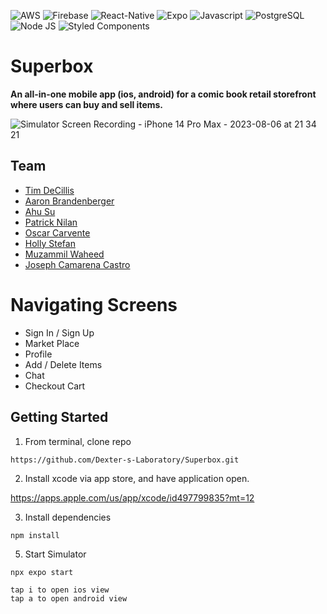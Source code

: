 ![AWS](https://img.shields.io/badge/Amazon_AWS-FF9900?style=for-the-badge&logo=amazonaws&logoColor=white)
![Firebase](https://img.shields.io/badge/firebase-ffca28?style=for-the-badge&logo=firebase&logoColor=black)
![React-Native](https://img.shields.io/badge/React_Native-20232A?style=for-the-badge&logo=react&logoColor=61DAFB)
![Expo](https://img.shields.io/badge/Expo-1B1F23?style=for-the-badge&logo=expo&logoColor=white)
![Javascript](https://img.shields.io/badge/JavaScript-323330?style=for-the-badge&logo=javascript&logoColor=F7DF1E)
![PostgreSQL](https://img.shields.io/badge/PostgreSQL-316192?style=for-the-badge&logo=postgresql&logoColor=white)
![Node JS](https://img.shields.io/badge/Node.js-339933?style=for-the-badge&logo=nodedotjs&logoColor=white)
![Styled Components](https://img.shields.io/badge/styled--components-DB7093?style=for-the-badge&logo=styled-components&logoColor=white)

# Superbox
**An all-in-one mobile app (ios, android) for a comic book retail storefront where users can buy and sell items.** 

![Simulator Screen Recording - iPhone 14 Pro Max - 2023-08-06 at 21 34 21](https://github.com/Dexter-s-Laboratory/Superbox/assets/104655832/61dbf020-a35c-40f5-bedc-4fef3d41cde6)

## Team
* [Tim DeCillis](https://github.com/timdecillis)
* [Aaron Brandenberger](https://github.com/trilly-con-queso)
* [Ahu Su](https://github.com/ahusu)
* [Patrick Nilan](https://github.com/pnilan)
* [Oscar Carvente](https://github.com/ocarvente)
* [Holly Stefan](https://github.com/HollyB-collab)
* [Muzammil Waheed](https://github.com/muzammilwaheedisme)
* [Joseph Camarena Castro](https://github.com/mexicanpepe)
  
# Navigating Screens
* Sign In / Sign Up
* Market Place
* Profile
* Add / Delete Items
* Chat
* Checkout Cart



## Getting Started
1. From terminal, clone repo
```
https://github.com/Dexter-s-Laboratory/Superbox.git
```

2. Install xcode via app store, and have application open.


https://apps.apple.com/us/app/xcode/id497799835?mt=12
  
3. Install dependencies
```
npm install
```
5. Start Simulator
```
npx expo start

tap i to open ios view
tap a to open android view

```

